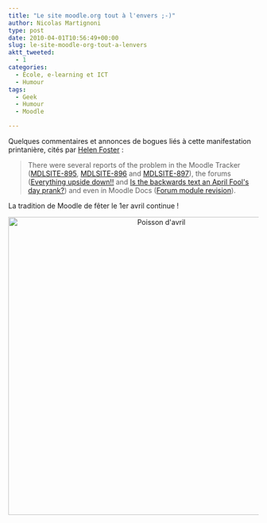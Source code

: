 ```yaml
---
title: "Le site moodle.org tout à l'envers ;-)"
author: Nicolas Martignoni
type: post
date: 2010-04-01T10:56:49+00:00
slug: le-site-moodle-org-tout-a-lenvers
aktt_tweeted:
  - 1
categories:
  - École, e-learning et ICT
  - Humour
tags:
  - Geek
  - Humour
  - Moodle

---
```

Quelques commentaires et annonces de bogues liés à cette manifestation printanière, cités par [Helen Foster][1] :

> There were several reports of the problem in the Moodle Tracker ([MDLSITE-895][2], [MDLSITE-896][3] and [MDLSITE-897][4]), the forums ([Everything upside down!!][5] and [Is the backwards text an April Fool's day prank?][6]) and even in Moodle Docs ([Forum module revision][7]).

<p style="text-align: left;">
  La tradition de Moodle de fêter le 1er avril continue !
</p>

<p style="text-align: center;">
  <img class="size-full wp-image-451 aligncenter" title="Avril" src="https://blog.martignoni.net/wp-content/uploads/2010/04/Avril.png" alt="Poisson d'avril" width="600" srcset="https://blog.martignoni.net/wp-content/uploads/2010/04/Avril.png 658w, https://blog.martignoni.net/wp-content/uploads/2010/04/Avril-300x58.png 300w" sizes="(max-width: 658px) 100vw, 658px" />
</p>

 [1]: http://helenfoster.wordpress.com/2010/04/01/moodle-dot-org-turns-upside-down/
 [2]: http://tracker.moodle.org/browse/MDLSITE-895 "Moodle Tracker - Sites are not being properly transliterated  today in the northern hemisphere"
 [3]: http://tracker.moodle.org/browse/MDLSITE-896 "Moodle Tracker - Character corruption on moodle.org Japanese  course"
 [4]: http://tracker.moodle.org/browse/MDLSITE-897 "Moodle Tracker - Direction of text changed and letters is  upside down"
 [5]: http://moodle.org/mod/forum/discuss.php?d=147156 "Using Moodle forum discussion"
 [6]: http://moodle.org/mod/forum/discuss.php?d=147166 "Lounge discussion"
 [7]: http://docs.moodle.org/en/index.php?title=Forum_module&curid=1296&diff=70507&oldid=61486 "Moodle Docs - Forum module"